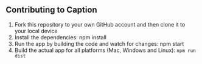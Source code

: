 ## Contributing to Caption

1. Fork this repository to your own GitHub account and then clone it to your local device
2. Install the dependencies: npm install
3. Run the app by building the code and watch for changes: npm start
4. Build the actual app for all platforms (Mac, Windows and Linux): `npm run dist`
